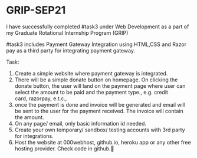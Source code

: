 # GRIP-SEP21

I have successfully completed #task3 under Web Development as a part of my Graduate Rotational Internship Program (GRIP)

#task3 includes Payment Gateway Integration using HTML,CSS and Razor pay as a third party for integrating payment gateway.

Task:

1. Create a simple website where payment gateway is integrated.
2. There will be a simple donate button on homepage. On clicking the donate button, the user will land on the payment page where user can select the amount to be paid and the        payment type., e.g. credit card, razorpay, e.t.c.,
3. once the payment is done and invoice will be generated and email will be sent to the user for the payment received. The invoice will contain the amount.
4. On any page/ email, only basic information id needed.
5. Create your own temporary/ sandbox/ testing accounts with 3rd party for integrations.
6. Host the website at 000webhost, github.io, heroku app or any other free hosting provider. Check code in github.
